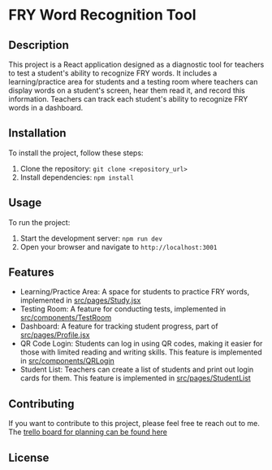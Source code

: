 # FRY Word Recognition Tool

## Description

This project is a React application designed as a diagnostic tool for teachers to test a student's ability to recognize FRY words. It includes a learning/practice area for students and a testing room where teachers can display words on a student's screen, hear them read it, and record this information. Teachers can track each student's ability to recognize FRY words in a dashboard.

## Installation

To install the project, follow these steps:

1. Clone the repository: `git clone <repository_url>`
2. Install dependencies: `npm install`

## Usage

To run the project:

1. Start the development server: `npm run dev`
2. Open your browser and navigate to `http://localhost:3001`

## Features

- Learning/Practice Area: A space for students to practice FRY words, implemented in [src/pages/Study.jsx](src/pages/Study.jsx)
- Testing Room: A feature for conducting tests, implemented in [src/components/TestRoom](src/components/TestRoom)
- Dashboard: A feature for tracking student progress, part of [src/pages/Profile.jsx](src/pages/Profile.jsx)
- QR Code Login: Students can log in using QR codes, making it easier for those with limited reading and writing skills. This feature is implemented in [src/components/QRLogin](src/components/QRLogin)
- Student List: Teachers can create a list of students and print out login cards for them. This feature is implemented in [src/pages/StudentList](src/pages/StudentList)

## Contributing

If you want to contribute to this project, please feel free te reach out to me. 
The [trello board for planning can be found here](https://trello.com/b/Ks4PxVKY/sight-word-diagnosis-tool)

## License


